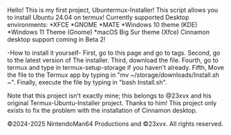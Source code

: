 Hello! This is my first project, Ubuntermux-Installer! This script allows you to install Ubuntu 24.04 on termux! 
Currently supported Desktop environments:
*XFCE
*GNOME
*MATE
*Windows 10 theme (KDE) 
*Windows 11 Theme (Gnome) 
*macOS Big Sur theme (Xfce) 
Cinnamon desktop support coming in Beta 2!

-How to install it yourself-
First, go to this page and go to tags.
Second, go to the latest version of The installer. 
Third, download the  file.
Fourth, go to termux and type in termux-setup-storage if you haven't already.
Fifth, Move the file to the Termux app by typing in "mv ~/storage/downloads/Install.sh ~". 
Finally, execute the file by typing in "bash Install.sh". 


Note that this project isn't exactly mine; this belongs to @23xvx and his original Termux-Ubuntu-Installer project.
Thanks to him! This project only exists to fix the problem with the installation of Cinnamon desktop.

©2024-2025 NintendoMan64 Productions and ©23xvx. All rights reserved.
